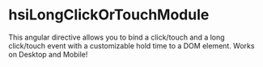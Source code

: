 # hsiLongClickOrTouchModule
This angular directive allows you to bind a click/touch and a long click/touch event with a customizable hold time to a DOM element. 
Works on Desktop and Mobile!
